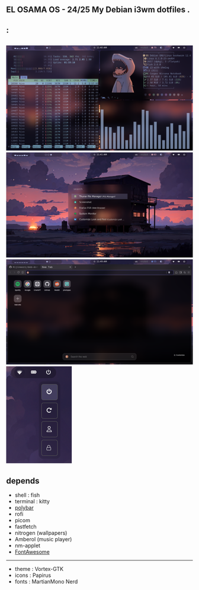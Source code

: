 EL OSAMA OS - 24/25
My Debian i3wm dotfiles .
------------------------
 : 
----------------
![Alt text](images/o1.png)
![Alt text](images/o2.png)
![Alt text](images/o4.png)
![Alt text](images/o3.png)
--------------------------
depends 
-------
- shell : fish
- terminal : kitty 
- [polybar](https://github.com/jaagr/polybar)
- rofi 
- picom
- fastfetch
- nitrogen (wallpapers)
- Amberol (music player)
- nm-applet
- [FontAwesome](https://github.com/FortAwesome/Font-Awesome)
---------
- theme : Vortex-GTK
- icons : Papirus
- fonts : MartianMono Nerd

